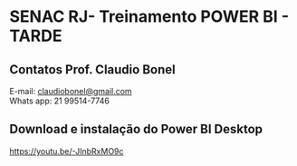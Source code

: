 # SENAC RJ- Treinamento POWER BI - TARDE

## Contatos Prof. Claudio Bonel

E-mail: claudiobonel@gmail.com
<br>
Whats app: 21 99514-7746

## Download e instalação do Power BI Desktop

https://youtu.be/-JInbRxMO9c
 
